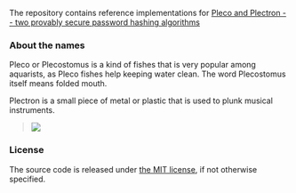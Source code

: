 The repository contains reference implementations for [Pleco and Plectron -- two provably secure password hashing algorithms](https://about.bozhu.me/paper/pleco-plectron.pdf)


### About the names

Pleco or Plecostomus is a kind of fishes that is very popular among aquarists, as Pleco fishes help keeping water clean. The word Plecostomus itself means folded mouth.

Plectron is a small piece of metal or plastic that is used to
plunk musical instruments.

> [![](http://i.imgur.com/gxwupAW.jpg)](http://en.wikipedia.org/wiki/Plecostomus#mediaviewer/File:Pleco1.jpg)


### License

The source code is released under [the MIT license](http://en.wikipedia.org/wiki/MIT_License), if not otherwise specified.
